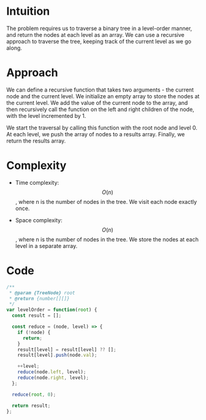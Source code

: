 # Intuition
The problem requires us to traverse a binary tree in a level-order manner, and return the nodes at each level as an array. We can use a recursive approach to traverse the tree, keeping track of the current level as we go along.

# Approach
We can define a recursive function that takes two arguments - the current node and the current level. We initialize an empty array to store the nodes at the current level. We add the value of the current node to the array, and then recursively call the function on the left and right children of the node, with the level incremented by 1.

We start the traversal by calling this function with the root node and level 0. At each level, we push the array of nodes to a results array. Finally, we return the results array.

# Complexity
- Time complexity: $$O(n)$$, where n is the number of nodes in the tree. We visit each node exactly once.

- Space complexity: $$O(n)$$, where n is the number of nodes in the tree. We store the nodes at each level in a separate array.

# Code
```js
/**
 * @param {TreeNode} root
 * @return {number[][]}
 */
var levelOrder = function(root) {
  const result = [];

  const reduce = (node, level) => {
    if (!node) {
      return;
    }
    result[level] = result[level] ?? [];
    result[level].push(node.val);

    ++level;
    reduce(node.left, level);
    reduce(node.right, level);
  };

  reduce(root, 0);

  return result;
};
```